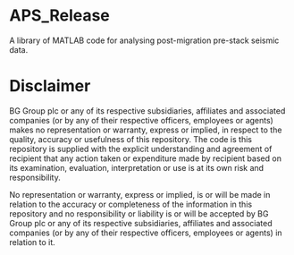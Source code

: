 APS_Release
===========

A library of MATLAB code for analysing post-migration pre-stack seismic data.

Disclaimer
===========

BG Group plc or any of its respective subsidiaries, affiliates and associated companies (or by any of their respective officers, employees or agents) makes no representation or warranty, express or implied, in respect to the quality, accuracy or usefulness of this repository. The code is this repository is supplied with the explicit understanding and agreement of recipient that any action taken or expenditure made by recipient based on its examination, evaluation, interpretation or use is at its own risk and responsibility. 

No representation or warranty, express or implied, is or will be made in relation to the accuracy or completeness of the information in this repository and no responsibility or liability is or will be accepted by BG Group plc or any of its respective subsidiaries, affiliates and associated companies (or by any of their respective officers, employees or agents) in relation to it.
   
